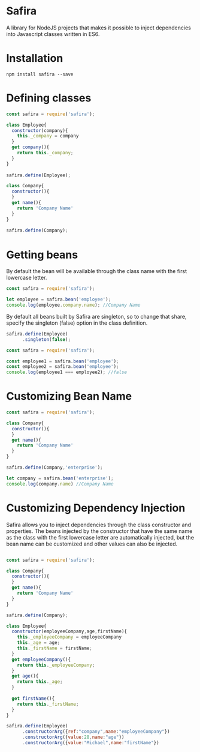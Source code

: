# Safira
A library for NodeJS projects that makes it possible to inject dependencies into Javascript classes written in ES6.
# Installation
```
npm install safira --save
```
# Defining classes 
```javascript 
const safira = require('safira');

class Employee{
  constructor(company){
    this._company = company
  }
  get company(){
    return this._company;
  }
}
  
safira.define(Employee);

class Company{
  constructor(){
  }
  get name(){
    return 'Company Name'
  }
}
  
safira.define(Company);
```
# Getting beans
By default the bean will be available through the class name with the first lowercase letter.
```javascript 
const safira = require('safira');

let employee = safira.bean('employee');
console.log(employee.company.name); //Company Name
```
By default all beans built by Safira are singleton, so to change that share, specify the singleton (false) option in the class definition.
```javascript
safira.define(Employee)
      .singleton(false);
```
```javascript
const safira = require('safira');

const employee1 = safira.bean('employee');
const employee2 = safira.bean('employee');
console.log(employee1 === employee2); //false
```
# Customizing Bean Name
```javascript
const safira = require('safira');

class Company{
  constructor(){
  }
  get name(){
    return 'Company Name'
  }
}

safira.define(Company,'enterprise');

let company = safira.bean('enterprise');
console.log(company.name) //Company Name
```
# Customizing Dependency Injection
Safira allows you to inject dependencies through the class constructor and properties. The beans injected by the constructor that have the same name as the class with the first lowercase letter are automatically injected, but the bean name can be customized and other values can also be injected.

```javascript

const safira = require('safira');

class Company{
  constructor(){
  }
  get name(){
    return 'Company Name'
  }
}

safira.define(Company);

class Employee{
  constructor(employeeCompany,age,firstName){
    this._employeeCompany = employeeCompany
    this._age = age;
    this._firstName = firstName;
  }
  get employeeCompany(){
    return this._employeeCompany;
  }
  get age(){
    return this._age;
  }
  
  get firstName(){
    return this._firstName;
  }
}

safira.define(Employee)
      .constructorArg({ref:"company",name:"employeeCompany"})
      .constructorArg({value:28,name:"age"})
      .constructorArg({value:"Michael",name:"firstName"})
```



